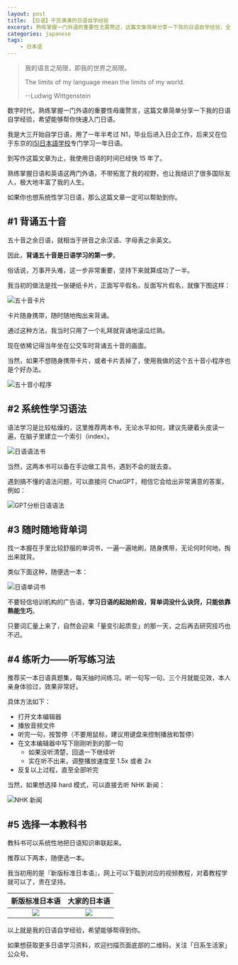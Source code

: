 ```yaml
---
layout: post
title: 【日语】干货满满的日语自学经验
excerpt: 熟练掌握一门外语的重要性无需赘述，这篇文章简单分享一下我的日语自学经验，全文干货，可实操可执行。
categories: japanese
tags:
    - 日本语
---
```


> 我的语言之局限，即我的世界之局限。
> 
> The limits of my language mean the limits of my world. 
> 
> --Ludwig Wittgenstein

数字时代，熟练掌握一门外语的重要性毋庸赘言，这篇文章简单分享一下我的日语自学经验，希望能够帮你快速入门日语。

我是大三开始自学日语，用了一年半考过 N1，毕业后进入日企工作，后来又在位于东京的[ISI日本語学校](https://www.isi-education.com/)专门学习一年日语。

到写作这篇文章为止，我使用日语的时间已经快 15 年了。

熟练掌握日语和英语这两门外语，不带拓宽了我的视野，也让我结识了很多国际友人，极大地丰富了我的人生。

如果你也想系统性学习日语，那么这篇文章一定可以帮助到你。

## #1 背诵五十音

五十音之余日语，就相当于拼音之余汉语、字母表之余英文。

因此，**背诵五十音是日语学习的第一步**。

俗话说，万事开头难，这一步非常重要，坚持下来就算成功了一半。

我当初的做法是找一张硬纸卡片，正面写平假名，反面写片假名，就像下图这样：

![五十音卡片](https://ih1.redbubble.net/image.861682645.9157/papergc,300x,w,f8f8f8-pad,600x600,f8f8f8.u1.jpg)

卡片随身携带，随时随地掏出来背诵。

通过这种方法，我当时只用了一个礼拜就背诵地滚瓜烂熟。

现在依稀记得当年坐在公交车时背诵五十音的画面。

当然，如果不想随身携带卡片，或者卡片丢掉了，使用我做的这个五十音小程序也是个好办法。

![五十音小程序](https://feelang.xyz/assets/images/weapps/senluo-nihongo-weapp.jpg)

## #2 系统性学习语法

语法学习是比较枯燥的，这里推荐两本书，无论水平如何，建议先硬着头皮读一遍，在脑子里建立一个索引（index）。

![日语语法书](/assets/images/book-syntax.png)

当然，这两本书可以备在手边做工具书，遇到不会的就去查。

遇到搞不懂的语法问题，可以直接问 ChatGPT，相信它会给出非常满意的答案，例如：

![GPT分析日语语法](/assets/images/gpt-syntax.png)

## #3 随时随地背单词

找一本握在手里比较舒服的单词书，一遍一遍地刷，随身携带，无论何时何地，掏出来就背。

类似下面这种，随便选一本：

![日语单词书](/assets/images/book-words.png)

不要轻信培训机构的广告语，**学习日语的起始阶段，背单词没什么诀窍，只能依靠熟能生巧**。

只要词汇量上来了，自然会迎来「量变引起质变」的那一天，之后再去研究技巧也不迟。

## #4 练听力——听写练习法

推荐买一本日语真题集，每天抽时间练习。听一句写一句，三个月就能见效，本人亲身体验过，效果非常好。

具体方法如下：
- 打开文本编辑器
- 播放音频文件
- 听完一句，按暂停（不要用鼠标，建议用键盘来控制播放和暂停）
- 在文本编辑器中写下刚刚听到的那一句
    - 如果没听清楚，回退一下继续听
    - 实在听不出来，调整播放速度至 1.5x 或者 2x
- 反复以上过程，直至全部听完

当然，如果想选择 hard 模式，可以直接去听 NHK 新闻：

![NHK 新闻](/assets/images/nhk-videos.png)

## #5 选择一本教科书

教科书可以系统性地把日语知识串联起来。

推荐以下两本，随便选一本。

我当初用的是『新版标准日本语』，网上可以下载到对应的视频教程，对着教程学就可以了，贵在坚持。

新版标准日本语 | 大家的日本语
:---: | :---:
![](/assets/images/textbook-standard.jpeg) | ![](/assets/images/textbook-everyone.jpeg)

以上就是我的日语自学经验，希望能够帮得到你。

如果想获取更多日语学习资料，欢迎扫描页面底部的二维码，关注「日系生活家」公众号。
